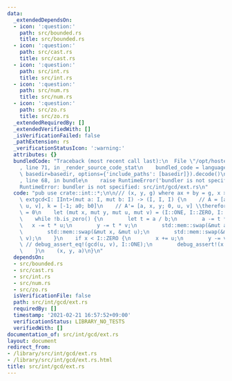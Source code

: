 ```yaml
---
data:
  _extendedDependsOn:
  - icon: ':question:'
    path: src/bounded.rs
    title: src/bounded.rs
  - icon: ':question:'
    path: src/cast.rs
    title: src/cast.rs
  - icon: ':question:'
    path: src/int.rs
    title: src/int.rs
  - icon: ':question:'
    path: src/num.rs
    title: src/num.rs
  - icon: ':question:'
    path: src/zo.rs
    title: src/zo.rs
  _extendedRequiredBy: []
  _extendedVerifiedWith: []
  _isVerificationFailed: false
  _pathExtension: rs
  _verificationStatusIcon: ':warning:'
  attributes: {}
  bundledCode: "Traceback (most recent call last):\n  File \"/opt/hostedtoolcache/Python/3.9.1/x64/lib/python3.9/site-packages/onlinejudge_verify/documentation/build.py\"\
    , line 71, in _render_source_code_stat\n    bundled_code = language.bundle(stat.path,\
    \ basedir=basedir, options={'include_paths': [basedir]}).decode()\n  File \"/opt/hostedtoolcache/Python/3.9.1/x64/lib/python3.9/site-packages/onlinejudge_verify/languages/user_defined.py\"\
    , line 68, in bundle\n    raise RuntimeError('bundler is not specified: {}'.format(path.as_posix()))\n\
    RuntimeError: bundler is not specified: src/int/gcd/ext.rs\n"
  code: "pub use crate::int::*;\n\n/// (x, y, g) where ax + by = g, x >= 0\npub fn\
    \ extgcd<I: IInt>(mut a: I, mut b: I) -> (I, I, I) {\n    // A = [a, x, y; b,\
    \ u, v], k = [-1; a0; b0]\n    // A'= [a, x, y; 0, u, v] \\therefore a0*u + b0*v\
    \ = 0\n    let (mut x, mut y, mut u, mut v) = (I::ONE, I::ZERO, I::ZERO, I::ONE);\n\
    \    while !b.is_zero() {\n        let t = a / b;\n        a -= t * b;\n     \
    \   x -= t * u;\n        y -= t * v;\n        std::mem::swap(&mut a, &mut b);\n\
    \        std::mem::swap(&mut x, &mut u);\n        std::mem::swap(&mut y, &mut\
    \ v);\n    }\n    if x < I::ZERO {\n        x += u;\n        y -= v;\n       \
    \ // debug_assert_eq!(gcd(u, v), I::ONE);\n        debug_assert!(x + u >= I::ZERO);\n\
    \    }\n    (x, y, a)\n}\n"
  dependsOn:
  - src/bounded.rs
  - src/cast.rs
  - src/int.rs
  - src/num.rs
  - src/zo.rs
  isVerificationFile: false
  path: src/int/gcd/ext.rs
  requiredBy: []
  timestamp: '2021-02-21 16:57:52+09:00'
  verificationStatus: LIBRARY_NO_TESTS
  verifiedWith: []
documentation_of: src/int/gcd/ext.rs
layout: document
redirect_from:
- /library/src/int/gcd/ext.rs
- /library/src/int/gcd/ext.rs.html
title: src/int/gcd/ext.rs
---
```

